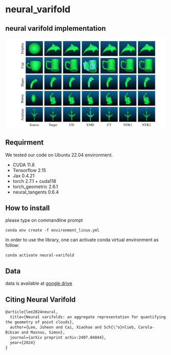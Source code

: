 # neural_varifold
## neural varifold implementation
![Diagram of system architecture](examples.png)



## Requirment
We tested our code on Ubuntu 22.04 environment. 

* CUDA 11.8
* Tensorflow 2.15
* Jax 0.4.21
* torch 2.7.1 + cuda118
* torch_geometric 2.6.1
* neural_tangents 0.6.4

## How to install

please type on commandline prompt 

```
conda env create -f environment_linux.yml
```

In order to use the library, one can activate conda virtual environment as follow: 

```
conda activate neural-varifold
```

## Data

data is available at [google drive](https://drive.google.com/file/d/1ANYa3JKhr696rxMt1kaxD265-xq5N7qO/view?usp=drive_link)

## Citing Neural Varifold

```
@article{lee2024neural,
  title={Neural varifolds: an aggregate representation for quantifying the geometry of point clouds},
  author={Lee, Juheon and Cai, Xiaohao and Sch{\"o}nlieb, Carola-Bibian and Masnou, Simon},
  journal={arXiv preprint arXiv:2407.04844},
  year={2024}
}
```
